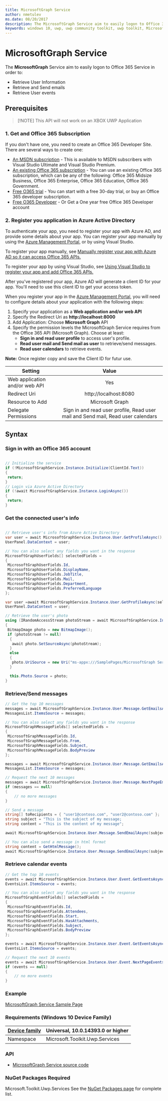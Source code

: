 ```yaml
---
title: MicrosoftGraph Service
author: nmetulev
ms.date: 08/20/2017
description: The MicrosoftGraph Service aim to easily logon to Office 365 Service in order to Retrieve User Information, Retrieve and Send emails, Retrieve User events
keywords: windows 10, uwp, uwp community toolkit, uwp toolkit, MicrosoftGraph Service
---
```


# MicrosoftGraph Service

The **MicrosoftGraph** Service aim to easily logon to Office 365 Service in order to: 

* Retrieve User Information
* Retrieve and Send emails
* Retrieve User events

## Prerequisites

> [!NOTE] This API will not work on an XBOX UWP Application

### 1. Get and Office 365 Subscription

If you don't have one, you need to create an Office 365 Developer Site. There are several ways to create one:

* [An MSDN subscription](https://msdn.microsoft.com/subscriptions/manage/default.aspx) - This is available to MSDN subscribers with Visual Studio Ultimate and Visual Studio Premium.
* [An existing Office 365 subscription](https://msdn.microsoft.com/library/2ec857d5-dc6f-4cf6-ba45-adc845ef2a25%28Office.15%29.aspx) - You can use an existing Office 365 subscription, which can be any of the following: Office 365 Midsize Business, Office 365 Enterprise, Office 365 Education, Office 365 Government.
* [Free O365 trial](https://portal.office.com/Signup?OfferId=6881A1CB-F4EB-4db3-9F18-388898DAF510&DL=DEVELOPERPACK&ali=1) - You can start with a free 30-day trial, or buy an Office 365 developer subscription.
* [Free O365 Developer](http://dev.office.com/devprogram) - Or Get a One year free Office 365 Developer account
 
### 2. Register you application in Azure Active Directory

To authenticate your app, you need to register your app with Azure AD, and provide some details about your app. You can register your app manually by using the [Azure Management Portal](http://manage.windowsazure.com), or by using Visual Studio.

To register your app manually, see [Manually register your app with Azure AD so it can access Office 365 APIs.](https://msdn.microsoft.com/en-us/office/office365/howto/add-common-consent-manually)

To register your app by using Visual Studio, see [Using Visual Studio to register your app and add Office 365 APIs.](https://msdn.microsoft.com/office/office365/HowTo/adding-service-to-your-Visual-Studio-project)

After you've registered your app, Azure AD will generate a client ID for your app. You'll need to use this client ID to get your access token.

When you register your app in the [Azure Management Portal](http://manage.windowsazure.com), you will need to configure details about your application with the following steps:

1. Specify your application as a **Web application and/or web API**
2. Specify the Redirect Uri as **http://localhost:8000**
3. Add Application: Choose **Microsoft Graph** API 
4. Specify the permission levels the MicrosoftGraph Service requires from the Office 365 API (Microsoft Graph). Choose at least:
   * **Sign in and read user profile** to access user's profile.
   * **Read user mail and Send mail as user** to retrieve/send messages.
   * **Read user calendars** to retrieve events.

**Note:** Once register copy and save the Client ID for futur use.
 
|Setting|Value|
|----------|:-------------:|
|Web application and/or web API|Yes|
|Redirect Uri|http://localhost:8080|
|Resource to Add|Microsoft Graph|
|Delegate Permissions |Sign in and read user profile, Read user mail and Send mail, Read user calendars|


## Syntax

### Sign in with an Office 365 account

```csharp

// Initialize the service
if (!MicrosoftGraphService.Instance.Initialize(ClientId.Text))
{
 return;
}
// Login via Azure Active Directory 
if (!await MicrosoftGraphService.Instance.LoginAsync())
{
 return;
}

```

### Get the connected user's info

```csharp

// Retrieve user's info from Azure Active Directory
var user = await MicrosoftGraphService.Instance.User.GetProfileAsync();
UserPanel.DataContext = user;

// You can also select any fields you want in the response
MicrosoftGraphUserFields[] selectedFields = 
{
 MicrosoftGraphUserFields.Id,
 MicrosoftGraphUserFields.DisplayName,
 MicrosoftGraphUserFields.JobTitle,
 MicrosoftGraphUserFields.Mail,
 MicrosoftGraphUserFields.Department,
 MicrosoftGraphUserFields.PreferredLanguage
};

var user =await MicrosoftGraphService.Instance.User.GetProfileAsync(selectedFields);
UserPanel.DataContext = user;     

// Retrieve the user's photo 
using (IRandomAccessStream photoStream = await MicrosoftGraphService.Instance.User.GetPhotoAsync())
{
 BitmapImage photo = new BitmapImage();
 if (photoStream != null)
  {
   await photo.SetSourceAsync(photoStream);
  }
  else
  {
   photo.UriSource = new Uri("ms-appx:///SamplePages/MicrosoftGraph Service/user.png");
  }

  this.Photo.Source = photo;
}

```

### Retrieve/Send messages

```csharp
// Get the top 10 messages
messages = await MicrosoftGraphService.Instance.User.Message.GetEmailsAsync(10);
MessagesList.ItemsSource = messages;

// You can also select any fields you want in the response
MicrosoftGraphMessageFields[] selectedFields = 
{ 
 MicrosoftGraphMessageFields.Id,
 MicrosoftGraphMessageFields.From,
 MicrosoftGraphMessageFields.Subject,
 MicrosoftGraphMessageFields.BodyPreview
};

messages = await MicrosoftGraphService.Instance.User.Message.GetEmailsAsync(10,selectedFields);
MessagesList.ItemsSource = messages;

// Request the next 10 messages 
messages = await MicrosoftGraphService.Instance.User.Message.NextPageEmailsAsync();
if (messages == null)
{
	// no more messages
}

// Send a message
string[] toRecipients = { "user1@contoso.com", "user2@contoso.com" };
string subject = "This is the subject of my message;
string content = "This is the content of my message";

await MicrosoftGraphService.Instance.User.Message.SendEmailAsync(subject, content, BodyType.Text, toRecipients);

// You can also send a message in html format
string content = GetHtmlMessage();
await MicrosoftGraphService.Instance.User.Message.SendEmailAsync(subject, content, BodyType.Html, toRecipients);


```

### Retrieve calendar events

```csharp
// Get the top 10 events
events = await MicrosoftGraphService.Instance.User.Event.GetEventsAsync(10);
EventsList.ItemsSource = events;

// You can also select any fields you want in the response
MicrosoftGraphEventFields[] selectedFields = 
{ 
 MicrosoftGraphEventFields.Id,
 MicrosoftGraphEventFields.Attendees,
 MicrosoftGraphEventFields.Start,
 MicrosoftGraphEventFields.HasAttachments,
 MicrosoftGraphEventFields.Subject,
 MicrosoftGraphEventFields.BodyPreview
};

events = await MicrosoftGraphService.Instance.User.Event.GetEventsAsync(10,selectedFields);
EventsList.ItemsSource = events;

// Request the next 10 events
events = await MicrosoftGraphService.Instance.User.Event.NextPageEventsAsync();
if (events == null)
{
	// no more events
}


```

### Example
[MicrosoftGraph Service Sample Page](https://github.com/Microsoft/UWPCommunityToolkit/tree/master/Microsoft.Toolkit.Uwp.SampleApp/SamplePages/Microsoft%20Graph%20Service)

### Requirements (Windows 10 Device Family)

| [Device family](https://msdn.microsoft.com/windows/uwp/get-started/universal-application-platform-guide) | Universal, 10.0.14393.0 or higher |
| --- | --- |
| Namespace | Microsoft.Toolkit.Uwp.Services |

### API
* [MicrosoftGraph Service source code](https://github.com/Microsoft/UWPCommunityToolkit/tree/master/Microsoft.Toolkit.Uwp.Services/Services/MicrosoftGraph)

### NuGet Packages Required

Microsoft.Toolkit.Uwp.Services
See the [NuGet Packages page](../Nuget-Packages.md) for complete list.
